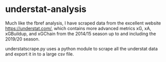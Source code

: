 # understat-analysis

Much like the fbref analysis, I have scraped data from the excellent website https://understat.com/, which contains more advanced metrics
xG, xA, xGBuildup, and xGChain from the 2014/15 season up to and including the 2019/20 season.

understatscrape.py uses a python module to scrape all the understat data and export it in to a large csv file.
